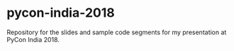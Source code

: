 # pycon-india-2018
Repository for the slides and sample code segments for my presentation at PyCon India 2018. 
